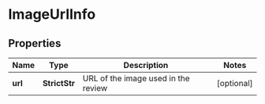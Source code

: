 # ImageUrlInfo


## Properties

| Name | Type | Description | Notes |
|------------ | ------------- | ------------- | -------------|
**url** | **StrictStr** | URL of the image used in the review |[optional]|